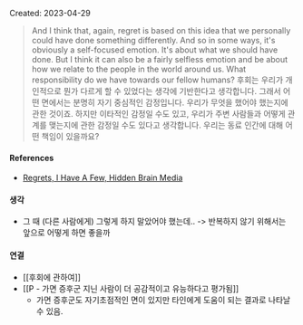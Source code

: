 Created: 2023-04-29

>And I think that, again, regret is based on this idea that we personally could have done something differently. And so in some ways, it's obviously a self-focused emotion. It's about what we should have done. But I think it can also be a fairly selfless emotion and be about how we relate to the people in the world around us. What responsibility do we have towards our fellow humans?
>후회는 우리가 개인적으로 뭔가 다르게 할 수 있었다는 생각에 기반한다고 생각합니다. 그래서 어떤 면에서는 분명히 자기 중심적인 감정입니다. 우리가 무엇을 했어야 했는지에 관한 것이죠. 하지만 이타적인 감정일 수도 있고, 우리가 주변 사람들과 어떻게 관계를 맺는지에 관한 감정일 수도 있다고 생각합니다. 우리는 동료 인간에 대해 어떤 책임이 있을까요?

#### References
- [Regrets, I Have A Few, Hidden Brain Media](https://hiddenbrain.org/podcast/regrets-i-have-a-few/#:~:text=It%20sounds%20like,our%20fellow%20humans%3F)

#### 생각
- 그 때 (다른 사람에게) 그렇게 하지 말았어야 했는데.. -> 반복하지 않기 위해서는 앞으로 어떻게 하면 좋을까

#### 연결
- [[후회에 관하여]]
- [[P - 가면 증후군 지닌 사람이 더 공감적이고 유능하다고 평가됨]]
    - 가면 증후군도 자기초점적인 면이 있지만 타인에게 도움이 되는 결과로 나타날 수 있음.